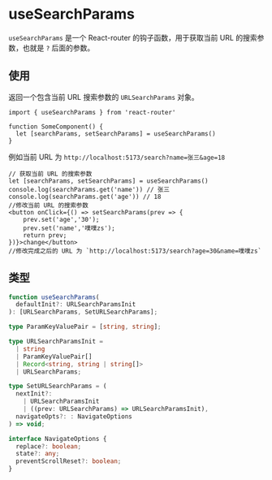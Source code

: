 # useSearchParams

`useSearchParams` 是一个 React-router 的钩子函数，用于获取当前 URL 的搜索参数，也就是 `?` 后面的参数。

## 使用

返回一个包含当前 URL 搜索参数的 `URLSearchParams` 对象。

```tsx
import { useSearchParams } from 'react-router'

function SomeComponent() {
  let [searchParams, setSearchParams] = useSearchParams()
}
```
例如当前 URL 为 `http://localhost:5173/search?name=张三&age=18`

```tsx
// 获取当前 URL 的搜索参数
let [searchParams, setSearchParams] = useSearchParams()
console.log(searchParams.get('name')) // 张三
console.log(searchParams.get('age')) // 18
//修改当前 URL 的搜索参数
<button onClick={() => setSearchParams(prev => {
    prev.set('age','30');
    prev.set('name','噗噗zs');
    return prev;
})}>change</button>
//修改完成之后的 URL 为 `http://localhost:5173/search?age=30&name=噗噗zs`
```



## 类型

```ts
function useSearchParams(
  defaultInit?: URLSearchParamsInit
): [URLSearchParams, SetURLSearchParams];

type ParamKeyValuePair = [string, string];

type URLSearchParamsInit =
  | string
  | ParamKeyValuePair[]
  | Record<string, string | string[]>
  | URLSearchParams;

type SetURLSearchParams = (
  nextInit?:
    | URLSearchParamsInit
    | ((prev: URLSearchParams) => URLSearchParamsInit),
  navigateOpts?: : NavigateOptions
) => void;

interface NavigateOptions {
  replace?: boolean;
  state?: any;
  preventScrollReset?: boolean;
}
```


